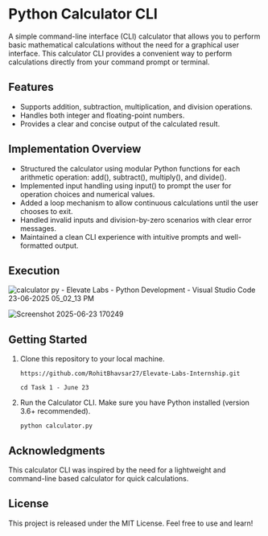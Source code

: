 # Python Calculator CLI
A simple command-line interface (CLI) calculator that allows you to perform basic mathematical calculations without the need for a graphical user interface. This calculator CLI provides a convenient way to perform calculations directly from your command prompt or terminal.

## Features
- Supports addition, subtraction, multiplication, and division operations.
- Handles both integer and floating-point numbers.
- Provides a clear and concise output of the calculated result.

## Implementation Overview
- Structured the calculator using modular Python functions for each arithmetic operation: add(), subtract(), multiply(), and divide().
- Implemented input handling using input() to prompt the user for operation choices and numerical values.
- Added a loop mechanism to allow continuous calculations until the user chooses to exit.
- Handled invalid inputs and division-by-zero scenarios with clear error messages.
- Maintained a clean CLI experience with intuitive prompts and well-formatted output.

## Execution

![calculator py - Elevate Labs - Python Development - Visual Studio Code 23-06-2025 05_02_13 PM](https://github.com/user-attachments/assets/5d090aba-66e5-463e-888c-3263435bea4d)

![Screenshot 2025-06-23 170249](https://github.com/user-attachments/assets/87adc078-172a-4951-b171-9a104d9207cb)


## Getting Started
1. Clone this repository to your local machine.
   
   ```https://github.com/RohitBhavsar27/Elevate-Labs-Internship.git```

   ```cd Task 1 - June 23```

2. Run the Calculator CLI.
   Make sure you have Python installed (version 3.6+ recommended).

   ```python calculator.py```

## Acknowledgments
This calculator CLI was inspired by the need for a lightweight and command-line based calculator for quick calculations.

## License
This project is released under the MIT License. Feel free to use and learn!



